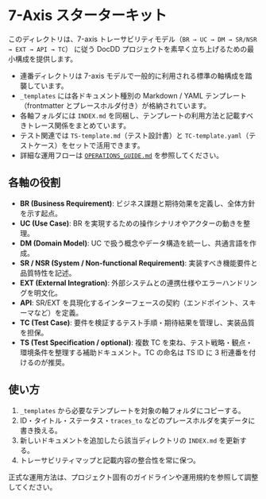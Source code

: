 # 7-Axis スターターキット

このディレクトリは、7-axis トレーサビリティモデル（`BR → UC → DM → SR/NSR → EXT → API → TC`）
に従う DocDD プロジェクトを素早く立ち上げるための最小構成を提供します。

- 連番ディレクトリは 7-axis モデルで一般的に利用される標準の軸構成を踏襲しています。
- `_templates` には各ドキュメント種別の Markdown / YAML テンプレート（frontmatter とプレースホルダ付き）が格納されています。
- 各軸フォルダには `INDEX.md` を同梱し、テンプレートの利用方法と記載すべきトレース関係をまとめています。
- テスト関連では `TS-template.md`（テスト設計書）と `TC-template.yaml`（テストケース）をセットで活用できます。
- 詳細な運用フローは [`OPERATIONS_GUIDE.md`](OPERATIONS_GUIDE.md) を参照してください。

## 各軸の役割

- **BR (Business Requirement)**: ビジネス課題と期待効果を定義し、全体方針を示す起点。
- **UC (Use Case)**: BR を実現するための操作シナリオやアクターの動きを整理。
- **DM (Domain Model)**: UC で扱う概念やデータ構造を統一し、共通言語を作成。
- **SR / NSR (System / Non-functional Requirement)**: 実装すべき機能要件と品質特性を記述。
- **EXT (External Integration)**: 外部システムとの連携仕様やエラーハンドリングを明文化。
- **API**: SR/EXT を具現化するインターフェースの契約（エンドポイント、スキーマなど）を定義。
- **TC (Test Case)**: 要件を検証するテスト手順・期待結果を管理し、実装品質を担保。
- **TS (Test Specification / optional)**: 複数 TC を束ね、テスト戦略・観点・環境条件を整理する補助ドキュメント。TC の命名は TS ID に 3 桁連番を付けるのが推奨。

## 使い方

1. `_templates` から必要なテンプレートを対象の軸フォルダにコピーする。
2. ID・タイトル・ステータス・`traces_to` などのプレースホルダを実データに書き換える。
3. 新しいドキュメントを追加したら該当ディレクトリの `INDEX.md` を更新する。
4. トレーサビリティマップと記載内容の整合性を常に保つ。

正式な運用方法は、プロジェクト固有のガイドラインや運用規約を参照して調整してください。
